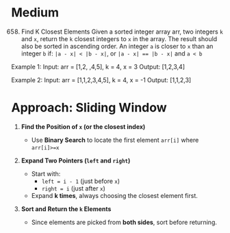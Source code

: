 # Medium
658. Find K Closest Elements
Given a sorted integer array arr, two integers `k` and `x`, return the `k` closest integers to `x` in the array. The result should also be sorted in ascending order.
An integer `a` is closer to `x` than an integer `b` if:
`|a - x| < |b - x|`, or
`|a - x| == |b - x|` and `a < b`
 
Example 1:
Input: arr = [1,2, ,4,5], k = 4, x = 3
Output: [1,2,3,4]

Example 2:
Input: arr = [1,1,2,3,4,5], k = 4, x = -1
Output: [1,1,2,3]

# **Approach: Sliding Window**
1. **Find the Position of `x` (or the closest index)**
   - Use **Binary Search** to locate the first element `arr[i]` where `arr[i]>=x`
2. **Expand Two Pointers (`left` and `right`)**
   - Start with:
     - `left = i - 1` (just before `x`)
     - `right = i` (just after `x`)
   - Expand **k times**, always choosing the closest element first.

3. **Sort and Return the `k` Elements**
   - Since elements are picked from **both sides**, sort before returning.

